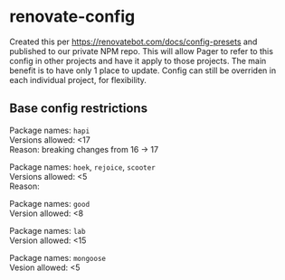 # renovate-config
Created this per https://renovatebot.com/docs/config-presets and published to our private NPM repo. This will allow Pager to refer to this config in other projects and have it apply to those projects. The main benefit is to have only 1 place to update. Config can still be overriden in each individual project, for flexibility.

## Base config restrictions
Package names: `hapi`  
Versions allowed: <17  
Reason: breaking changes from 16 -> 17  

Package names: `hoek`, `rejoice`, `scooter`  
Versions allowed: <5  
Reason:  

Package names: `good`  
Version allowed: <8  

Package names: `lab`  
Version allowed: <15  

Package names: `mongoose`  
Vesion allowed: <5  